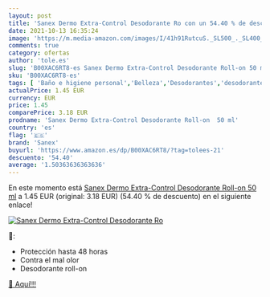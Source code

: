```yaml
---
layout: post
title: 'Sanex Dermo Extra-Control Desodorante Ro con un 54.40 % de descuento'
date: 2021-10-13 16:35:24
image: 'https://m.media-amazon.com/images/I/41h91RutcuS._SL500_._SL400_.jpg'
comments: true
category: ofertas
author: 'tole.es'
slug: 'B00XAC6RT8-es Sanex Dermo Extra-Control Desodorante Roll-on 50 ml'
sku: 'B00XAC6RT8-es'
tags: [ 'Baño e higiene personal','Belleza','Desodorantes','desodorante','sanex', ]
actualPrice: 1.45 EUR
currency: EUR
price: 1.45
comparePrice: 3.18 EUR
prodname: 'Sanex Dermo Extra-Control Desodorante Roll-on  50 ml'
country: 'es'
flag: '🇪🇸'
brand: 'Sanex'
buyurl: 'https://www.amazon.es/dp/B00XAC6RT8/?tag=tolees-21'
descuento: '54.40'
average: '1.50363636363636'
---
```


En este momento está [Sanex Dermo Extra-Control Desodorante Roll-on  50 ml](https://www.amazon.es/dp/B00XAC6RT8/?tag=tolees-21) a 1.45 EUR (original: 3.18 EUR) (54.40 %  de descuento) en el siguiente enlace!

[![Sanex Dermo Extra-Control Desodorante Ro](https://m.media-amazon.com/images/I/41h91RutcuS._SL500_._SL400_.jpg)](https://www.amazon.es/dp/B00XAC6RT8/?tag=tolees-21)

🔎:

- Protección hasta 48 horas
- Contra el mal olor
- Desodorante roll-on

[🛒 Aquí!!!](https://www.amazon.es/dp/B00XAC6RT8/?tag=tolees-21)
